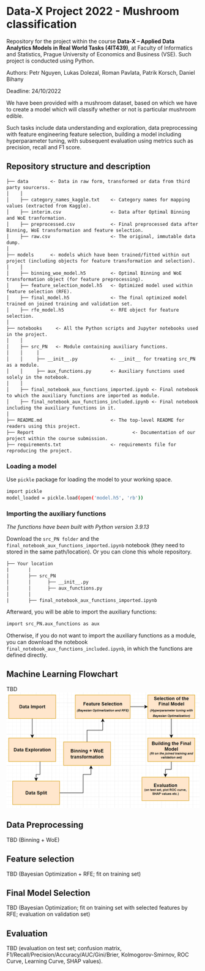 # Data-X Project 2022 - Mushroom classification

Repository for the project within the course **Data-X – Applied Data Analytics Models in Real World Tasks (4IT439)**, at Faculty of Informatics and Statistics, Prague University of Economics and Business (VSE). Such project is conducted using Python.

Authors: Petr Nguyen, Lukas Dolezal, Roman Pavlata, Patrik Korsch, Daniel Bihany

Deadline: 24/10/2022

We have been provided with a mushroom dataset, based on which we have to create a model which will classify whether or not is particular mushroom edible.

Such tasks include data understanding and exploration, data preprocessing with feature engineering feature selection, building a model including hyperparameter tuning, with subsequent evaluation using metrics such as precision, recall and F1 score.

## Repository structure and description
```
├── data		<- Data in raw form, transformed or data from third party sourcerss.
│    │
│    ├── category_names_kaggle.txt    <- Category names for mapping values (extracted from Kaggle).
│    ├── interim.csv                  <- Data after Optimal Binning and WoE tranformation.
│    ├── preprocessed.csv      	      <- Final preprocessed data after Binning, WoE transformation and feature selection.
│    ├── raw.csv                      <- The original, immutable data dump.
│
├── models		<- models which have been trained/fitted within out project (including objects for feature transformation and selection).
│    │
│    ├── binning_woe_model.h5         <- Optimal Binning and WoE transformation object (for feature preprocessing).
│    ├── feature_selection_model.h5   <- Optimized model used within feature selection (RFE).
│    ├── final_model.h5               <- The final optimized model trained on joined training and validation set.
│    ├── rfe_model.h5                 <- RFE object for feature selection.
│
├── notebooks     <- All the Python scripts and Jupyter notebooks used in the project. 
│    │
│    ├── src_PN   <- Module containing auxiliary functions.
│    │     │
│    │     ├── __init__.py            <- __init__ for treating src_PN as a module.
│    │     ├── aux_functions.py       <- Auxiliary functions used solely in the notebook.
│    │
│    ├── final_notebook_aux_functions_imported.ipynb <- Final notebook to which the auxiliary functions are imported as module.
│    ├── final_notebook_aux_functions_included.ipynb <- Final notebook including the auxiliary functions in it.
│
├── README.md                         <- The top-level README for readers using this project.
├── Report					                  <- Documentation of our project within the course submission.
├── requirements.txt                  <- requirements file for reproducing the project.
```

### Loading a model
Use `pickle` package for loading the model to your working space.
``` bash
import pickle
model_loaded = pickle.load(open('model.h5', 'rb'))
```
### Importing the auxiliary functions
_The functions have been built with Python version 3.9.13_

Download the `src_PN folder` and the `final_notebook_aux_functions_imported.ipynb` notebook (they need to stored in the same path/location). Or you can clone this whole repository.

```
├── Your location
|       |
│       ├── src_PN
│       │      ├── __init__.py
│       │      ├── aux_functions.py 
│       │
|       ├── final_notebook_aux_functions_imported.ipynb
```

Afterward, you will be able to import the auxiliary functions:

``` bash
import src_PN.aux_functions as aux
```
Otherwise, if you do not want to import the auxiliary functions as a module, you can download the notebook `final_notebook_aux_functions_included.ipynb`, in which the functions are defined directly.

## Machine Learning Flowchart
TBD
![alt_text](https://github.com/petr-ngn/Data_X_2022/blob/main/flowchart_data_x.png?raw=true)

## Data Preprocessing
TBD (Binning + WoE)

## Feature selection
TBD (Bayesian Optimization + RFE; fit on training set)

## Final Model Selection
TBD (Bayesian Optimization; fit on training set with selected features by RFE; evaluation on validation set)

## Evaluation
TBD (evaluation on test set; confusion matrix, F1/Recall/Precision/Accuracy/AUC/Gini/Brier, Kolmogorov-Smirnov, ROC Curve, Learning Curve, SHAP values).

